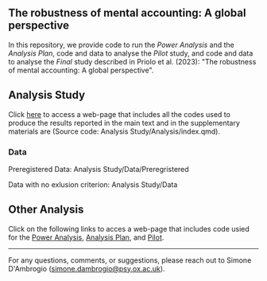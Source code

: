 ## The robustness of mental accounting: A global perspective

In this repository, we provide code to run the *Power Analysis* and the *Analysis Plan*, code and data to analyse the *Pilot* study, and code and data to analyse the *Final* study described in Priolo et al. (2023): "The robustness of mental accounting: A global perspective".


## Analysis Study

Click [here](https://run.pavlovia.org/simonedambrogio/mmar-analysis/) to access a web-page that includes all the codes used to produce the results reported in the main text and in the supplementary materials are (Source code: Analysis Study/Analysis/index.qmd).

### Data 

Preregistered Data: Analysis Study/Data/Preregristered

Data with no exlusion criterion: Analysis Study/Data

## Other Analysis
Click on the following links to acces a web-page that includes code usied for the [Power Analysis](https://run.pavlovia.org/simonedambrogio/research-record-mental-account-replication/Power%20Analysis.html), [Analysis Plan](https://run.pavlovia.org/simonedambrogio/research-record-mental-account-replication/Analysis%20Plan.html), and [Pilot](https://run.pavlovia.org/simonedambrogio/research-record-mental-account-replication/Compare%20Pilot%20Version.html).

-----

For any questions, comments, or suggestions, please reach out to Simone D'Ambrogio (simone.dambrogio@psy.ox.ac.uk).



